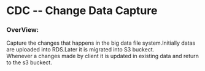 # CDC -- Change Data Capture
### OverView:
Capture the changes that happens in the big data file system.Initially datas are uploaded into RDS.Later it is migrated into S3 buckect.<br />
Whenever a changes made by client it is updated in existing data and return to the s3 buckect.
